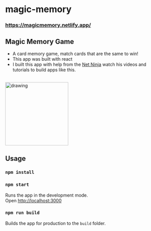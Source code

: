 # magic-memory

### https://magicmemory.netlify.app/

## Magic Memory Game

- A card memory game, match cards that are the same to win!
- This app was built with react
- I built this app with help from the [Net Ninja](https://www.youtube.com/watch?v=ZCKohZwGZMw&list=PL4cUxeGkcC9iQ7g2eoNXHCJBBBz40S_Lm 'Net Ninja Youtube Channel') watch his videos and tutorials to build apps like this.

<br>
<img src="./public/favicon.ico" alt="drawing" width="200" height="200"/>

## Usage

### `npm install`

### `npm start`

Runs the app in the development mode.<br>
Open [http://localhost:3000](http://localhost:3000)

### `npm run build`

Builds the app for production to the `build` folder.<br>
